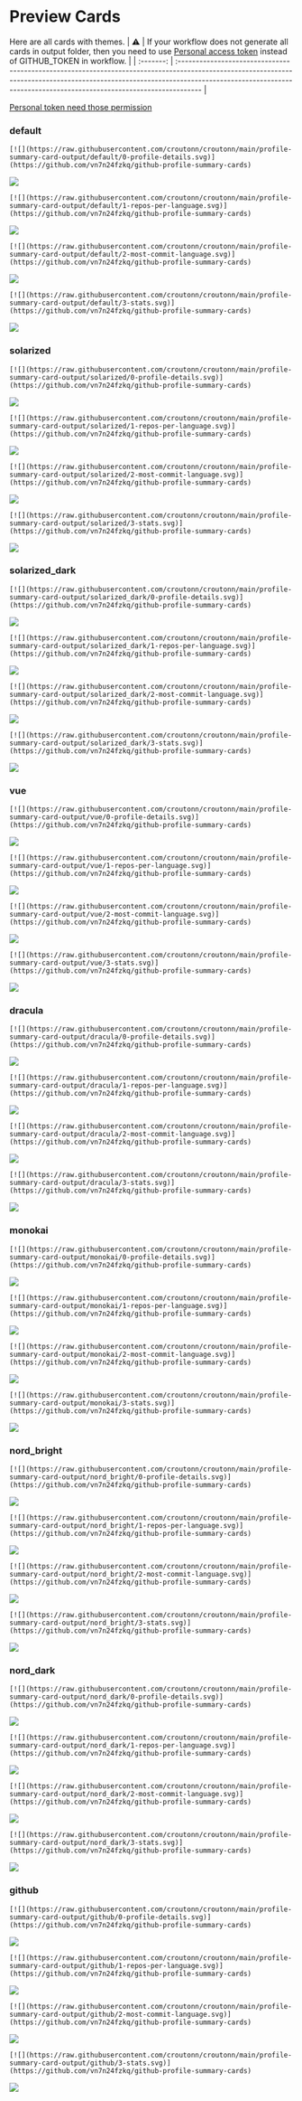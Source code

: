 
# Preview Cards

Here are all cards with themes.
| :warning: | If your workflow does not generate all cards in output folder, then you need to use [Personal access token](https://docs.github.com/en/actions/configuring-and-managing-workflows/creating-and-storing-encrypted-secrets) instead of GITHUB_TOKEN in workflow. |
| :-------: | :------------------------------------------------------------------------------------------------------------------------------------------------------------------------------------------------------------------------------------------------ |

[Personal token need those permission](https://github.com/vn7n24fzkq/github-profile-summary-cards/wiki/Personal-access-token-permissions)


### default


```
[![](https://raw.githubusercontent.com/croutonn/croutonn/main/profile-summary-card-output/default/0-profile-details.svg)](https://github.com/vn7n24fzkq/github-profile-summary-cards)
```
![](https://raw.githubusercontent.com/croutonn/croutonn/main/profile-summary-card-output/default/0-profile-details.svg)


```
[![](https://raw.githubusercontent.com/croutonn/croutonn/main/profile-summary-card-output/default/1-repos-per-language.svg)](https://github.com/vn7n24fzkq/github-profile-summary-cards)
```
![](https://raw.githubusercontent.com/croutonn/croutonn/main/profile-summary-card-output/default/1-repos-per-language.svg)


```
[![](https://raw.githubusercontent.com/croutonn/croutonn/main/profile-summary-card-output/default/2-most-commit-language.svg)](https://github.com/vn7n24fzkq/github-profile-summary-cards)
```
![](https://raw.githubusercontent.com/croutonn/croutonn/main/profile-summary-card-output/default/2-most-commit-language.svg)


```
[![](https://raw.githubusercontent.com/croutonn/croutonn/main/profile-summary-card-output/default/3-stats.svg)](https://github.com/vn7n24fzkq/github-profile-summary-cards)
```
![](https://raw.githubusercontent.com/croutonn/croutonn/main/profile-summary-card-output/default/3-stats.svg)


### solarized


```
[![](https://raw.githubusercontent.com/croutonn/croutonn/main/profile-summary-card-output/solarized/0-profile-details.svg)](https://github.com/vn7n24fzkq/github-profile-summary-cards)
```
![](https://raw.githubusercontent.com/croutonn/croutonn/main/profile-summary-card-output/solarized/0-profile-details.svg)


```
[![](https://raw.githubusercontent.com/croutonn/croutonn/main/profile-summary-card-output/solarized/1-repos-per-language.svg)](https://github.com/vn7n24fzkq/github-profile-summary-cards)
```
![](https://raw.githubusercontent.com/croutonn/croutonn/main/profile-summary-card-output/solarized/1-repos-per-language.svg)


```
[![](https://raw.githubusercontent.com/croutonn/croutonn/main/profile-summary-card-output/solarized/2-most-commit-language.svg)](https://github.com/vn7n24fzkq/github-profile-summary-cards)
```
![](https://raw.githubusercontent.com/croutonn/croutonn/main/profile-summary-card-output/solarized/2-most-commit-language.svg)


```
[![](https://raw.githubusercontent.com/croutonn/croutonn/main/profile-summary-card-output/solarized/3-stats.svg)](https://github.com/vn7n24fzkq/github-profile-summary-cards)
```
![](https://raw.githubusercontent.com/croutonn/croutonn/main/profile-summary-card-output/solarized/3-stats.svg)


### solarized_dark


```
[![](https://raw.githubusercontent.com/croutonn/croutonn/main/profile-summary-card-output/solarized_dark/0-profile-details.svg)](https://github.com/vn7n24fzkq/github-profile-summary-cards)
```
![](https://raw.githubusercontent.com/croutonn/croutonn/main/profile-summary-card-output/solarized_dark/0-profile-details.svg)


```
[![](https://raw.githubusercontent.com/croutonn/croutonn/main/profile-summary-card-output/solarized_dark/1-repos-per-language.svg)](https://github.com/vn7n24fzkq/github-profile-summary-cards)
```
![](https://raw.githubusercontent.com/croutonn/croutonn/main/profile-summary-card-output/solarized_dark/1-repos-per-language.svg)


```
[![](https://raw.githubusercontent.com/croutonn/croutonn/main/profile-summary-card-output/solarized_dark/2-most-commit-language.svg)](https://github.com/vn7n24fzkq/github-profile-summary-cards)
```
![](https://raw.githubusercontent.com/croutonn/croutonn/main/profile-summary-card-output/solarized_dark/2-most-commit-language.svg)


```
[![](https://raw.githubusercontent.com/croutonn/croutonn/main/profile-summary-card-output/solarized_dark/3-stats.svg)](https://github.com/vn7n24fzkq/github-profile-summary-cards)
```
![](https://raw.githubusercontent.com/croutonn/croutonn/main/profile-summary-card-output/solarized_dark/3-stats.svg)


### vue


```
[![](https://raw.githubusercontent.com/croutonn/croutonn/main/profile-summary-card-output/vue/0-profile-details.svg)](https://github.com/vn7n24fzkq/github-profile-summary-cards)
```
![](https://raw.githubusercontent.com/croutonn/croutonn/main/profile-summary-card-output/vue/0-profile-details.svg)


```
[![](https://raw.githubusercontent.com/croutonn/croutonn/main/profile-summary-card-output/vue/1-repos-per-language.svg)](https://github.com/vn7n24fzkq/github-profile-summary-cards)
```
![](https://raw.githubusercontent.com/croutonn/croutonn/main/profile-summary-card-output/vue/1-repos-per-language.svg)


```
[![](https://raw.githubusercontent.com/croutonn/croutonn/main/profile-summary-card-output/vue/2-most-commit-language.svg)](https://github.com/vn7n24fzkq/github-profile-summary-cards)
```
![](https://raw.githubusercontent.com/croutonn/croutonn/main/profile-summary-card-output/vue/2-most-commit-language.svg)


```
[![](https://raw.githubusercontent.com/croutonn/croutonn/main/profile-summary-card-output/vue/3-stats.svg)](https://github.com/vn7n24fzkq/github-profile-summary-cards)
```
![](https://raw.githubusercontent.com/croutonn/croutonn/main/profile-summary-card-output/vue/3-stats.svg)


### dracula


```
[![](https://raw.githubusercontent.com/croutonn/croutonn/main/profile-summary-card-output/dracula/0-profile-details.svg)](https://github.com/vn7n24fzkq/github-profile-summary-cards)
```
![](https://raw.githubusercontent.com/croutonn/croutonn/main/profile-summary-card-output/dracula/0-profile-details.svg)


```
[![](https://raw.githubusercontent.com/croutonn/croutonn/main/profile-summary-card-output/dracula/1-repos-per-language.svg)](https://github.com/vn7n24fzkq/github-profile-summary-cards)
```
![](https://raw.githubusercontent.com/croutonn/croutonn/main/profile-summary-card-output/dracula/1-repos-per-language.svg)


```
[![](https://raw.githubusercontent.com/croutonn/croutonn/main/profile-summary-card-output/dracula/2-most-commit-language.svg)](https://github.com/vn7n24fzkq/github-profile-summary-cards)
```
![](https://raw.githubusercontent.com/croutonn/croutonn/main/profile-summary-card-output/dracula/2-most-commit-language.svg)


```
[![](https://raw.githubusercontent.com/croutonn/croutonn/main/profile-summary-card-output/dracula/3-stats.svg)](https://github.com/vn7n24fzkq/github-profile-summary-cards)
```
![](https://raw.githubusercontent.com/croutonn/croutonn/main/profile-summary-card-output/dracula/3-stats.svg)


### monokai


```
[![](https://raw.githubusercontent.com/croutonn/croutonn/main/profile-summary-card-output/monokai/0-profile-details.svg)](https://github.com/vn7n24fzkq/github-profile-summary-cards)
```
![](https://raw.githubusercontent.com/croutonn/croutonn/main/profile-summary-card-output/monokai/0-profile-details.svg)


```
[![](https://raw.githubusercontent.com/croutonn/croutonn/main/profile-summary-card-output/monokai/1-repos-per-language.svg)](https://github.com/vn7n24fzkq/github-profile-summary-cards)
```
![](https://raw.githubusercontent.com/croutonn/croutonn/main/profile-summary-card-output/monokai/1-repos-per-language.svg)


```
[![](https://raw.githubusercontent.com/croutonn/croutonn/main/profile-summary-card-output/monokai/2-most-commit-language.svg)](https://github.com/vn7n24fzkq/github-profile-summary-cards)
```
![](https://raw.githubusercontent.com/croutonn/croutonn/main/profile-summary-card-output/monokai/2-most-commit-language.svg)


```
[![](https://raw.githubusercontent.com/croutonn/croutonn/main/profile-summary-card-output/monokai/3-stats.svg)](https://github.com/vn7n24fzkq/github-profile-summary-cards)
```
![](https://raw.githubusercontent.com/croutonn/croutonn/main/profile-summary-card-output/monokai/3-stats.svg)


### nord_bright


```
[![](https://raw.githubusercontent.com/croutonn/croutonn/main/profile-summary-card-output/nord_bright/0-profile-details.svg)](https://github.com/vn7n24fzkq/github-profile-summary-cards)
```
![](https://raw.githubusercontent.com/croutonn/croutonn/main/profile-summary-card-output/nord_bright/0-profile-details.svg)


```
[![](https://raw.githubusercontent.com/croutonn/croutonn/main/profile-summary-card-output/nord_bright/1-repos-per-language.svg)](https://github.com/vn7n24fzkq/github-profile-summary-cards)
```
![](https://raw.githubusercontent.com/croutonn/croutonn/main/profile-summary-card-output/nord_bright/1-repos-per-language.svg)


```
[![](https://raw.githubusercontent.com/croutonn/croutonn/main/profile-summary-card-output/nord_bright/2-most-commit-language.svg)](https://github.com/vn7n24fzkq/github-profile-summary-cards)
```
![](https://raw.githubusercontent.com/croutonn/croutonn/main/profile-summary-card-output/nord_bright/2-most-commit-language.svg)


```
[![](https://raw.githubusercontent.com/croutonn/croutonn/main/profile-summary-card-output/nord_bright/3-stats.svg)](https://github.com/vn7n24fzkq/github-profile-summary-cards)
```
![](https://raw.githubusercontent.com/croutonn/croutonn/main/profile-summary-card-output/nord_bright/3-stats.svg)


### nord_dark


```
[![](https://raw.githubusercontent.com/croutonn/croutonn/main/profile-summary-card-output/nord_dark/0-profile-details.svg)](https://github.com/vn7n24fzkq/github-profile-summary-cards)
```
![](https://raw.githubusercontent.com/croutonn/croutonn/main/profile-summary-card-output/nord_dark/0-profile-details.svg)


```
[![](https://raw.githubusercontent.com/croutonn/croutonn/main/profile-summary-card-output/nord_dark/1-repos-per-language.svg)](https://github.com/vn7n24fzkq/github-profile-summary-cards)
```
![](https://raw.githubusercontent.com/croutonn/croutonn/main/profile-summary-card-output/nord_dark/1-repos-per-language.svg)


```
[![](https://raw.githubusercontent.com/croutonn/croutonn/main/profile-summary-card-output/nord_dark/2-most-commit-language.svg)](https://github.com/vn7n24fzkq/github-profile-summary-cards)
```
![](https://raw.githubusercontent.com/croutonn/croutonn/main/profile-summary-card-output/nord_dark/2-most-commit-language.svg)


```
[![](https://raw.githubusercontent.com/croutonn/croutonn/main/profile-summary-card-output/nord_dark/3-stats.svg)](https://github.com/vn7n24fzkq/github-profile-summary-cards)
```
![](https://raw.githubusercontent.com/croutonn/croutonn/main/profile-summary-card-output/nord_dark/3-stats.svg)


### github


```
[![](https://raw.githubusercontent.com/croutonn/croutonn/main/profile-summary-card-output/github/0-profile-details.svg)](https://github.com/vn7n24fzkq/github-profile-summary-cards)
```
![](https://raw.githubusercontent.com/croutonn/croutonn/main/profile-summary-card-output/github/0-profile-details.svg)


```
[![](https://raw.githubusercontent.com/croutonn/croutonn/main/profile-summary-card-output/github/1-repos-per-language.svg)](https://github.com/vn7n24fzkq/github-profile-summary-cards)
```
![](https://raw.githubusercontent.com/croutonn/croutonn/main/profile-summary-card-output/github/1-repos-per-language.svg)


```
[![](https://raw.githubusercontent.com/croutonn/croutonn/main/profile-summary-card-output/github/2-most-commit-language.svg)](https://github.com/vn7n24fzkq/github-profile-summary-cards)
```
![](https://raw.githubusercontent.com/croutonn/croutonn/main/profile-summary-card-output/github/2-most-commit-language.svg)


```
[![](https://raw.githubusercontent.com/croutonn/croutonn/main/profile-summary-card-output/github/3-stats.svg)](https://github.com/vn7n24fzkq/github-profile-summary-cards)
```
![](https://raw.githubusercontent.com/croutonn/croutonn/main/profile-summary-card-output/github/3-stats.svg)

